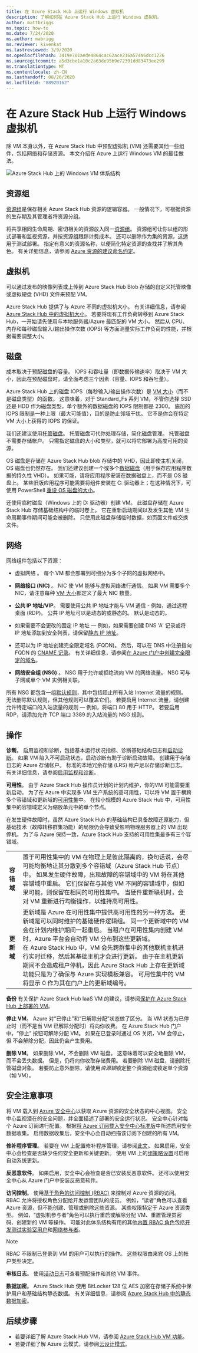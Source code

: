 ```yaml
---
title: 在 Azure Stack Hub 上运行 Windows 虚拟机
description: 了解如何在 Azure Stack Hub 上运行 Windows 虚拟机。
author: mattbriggs
ms.topic: how-to
ms.date: 7/24/2020
ms.author: mabrigg
ms.reviewer: kivenkat
ms.lastreviewed: 3/9/2020
ms.openlocfilehash: 3419e701aede4864cac62ace216a574a6dcc1226
ms.sourcegitcommit: a5d3cbe1a10c2a63de95b9e72391dd83473ee299
ms.translationtype: MT
ms.contentlocale: zh-CN
ms.lasthandoff: 08/26/2020
ms.locfileid: "88920162"
---
```

# <a name="run-a-windows-virtual-machine-on-azure-stack-hub"></a>在 Azure Stack Hub 上运行 Windows 虚拟机

除 VM 本身以外，在 Azure Stack Hub 中预配虚拟机 (VM) 还需要其他一些组件，包括网络和存储资源。 本文介绍在 Azure 上运行 Windows VM 的最佳做法。

![Azure Stack Hub 上的 Windows VM 体系结构](./media/iaas-architecture-vm-windows/image1.png)

## <a name="resource-group"></a>资源组

[资源组](/azure/azure-resource-manager/resource-group-overview)是保存相关 Azure Stack Hub 资源的逻辑容器。 一般情况下，可根据资源的生存期及其管理者将资源分组。

将共享相同生命周期、密切相关的资源放入同一[资源组](/azure/azure-resource-manager/resource-group-overview)。 资源组可让你以组的形式部署和监视资源，并按资源组跟踪计费成本。 还可以删除作为集的资源，这适用于测试部署。 指定有意义的资源名称，以便简化特定资源的查找并了解其角色。 有关详细信息，请参阅 [Azure 资源的建议命名约定](/azure/architecture/best-practices/naming-conventions)。

## <a name="virtual-machine"></a>虚拟机

可以通过发布的映像列表或上传到 Azure Stack Hub Blob 存储的自定义托管映像或虚拟硬盘 (VHD) 文件来预配 VM。

Azure Stack Hub 提供了与 Azure 不同的虚拟机大小。 有关详细信息，请参阅 [Azure Stack Hub 中的虚拟机大小](./azure-stack-vm-sizes.md)。 若要将现有工作负荷转移到 Azure Stack Hub，一开始请先使用与本地服务器/Azure 最匹配的 VM 大小。 然后从 CPU、内存和每秒磁盘输入/输出操作次数 (IOPS) 等方面测量实际工作负荷的性能，并根据需要调整大小。

## <a name="disks"></a>磁盘

成本取决于预配磁盘的容量。 IOPS 和吞吐量（即数据传输速率）取决于 VM 大小，因此在预配磁盘时，请全面考虑三个因素（容量、IOPS 和吞吐量）。

Azure Stack Hub 上的磁盘 IOPS（每秒输入/输出操作次数）是 [VM 大小](./azure-stack-vm-sizes.md)（而不是磁盘类型）的函数。 这意味着，对于 Standard_Fs 系列 VM，不管你选择 SSD 还是 HDD 作为磁盘类型，单个额外的数据磁盘的 IOPS 限制都是 2300。 施加的 IOPS 限制是一种上限（最大可能值），目的是防止邻域干扰。 它不是你会在特定 VM 大小上获得的 IOPS 的保证。

我们还建议使用[托管磁盘](./azure-stack-managed-disk-considerations.md)。 托管磁盘可代你处理存储，简化磁盘管理。 托管磁盘不需要存储帐户。 只需指定磁盘的大小和类型，就可以将它部署为高度可用的资源。

OS 磁盘是存储在 Azure Stack Hub blob 存储中的 VHD，因此即使主机关闭，OS 磁盘也仍然存在。 我们还建议创建一个或多个[数据磁盘](./azure-stack-manage-vm-disks.md)（用于保存应用程序数据的持久性 VHD）。 如果可能，请将应用程序安装在数据磁盘上，而不是 OS 磁盘上。 某些旧版应用程序可能需要将组件安装在 C: 驱动器上；在这种情况下，可使用 PowerShell [重设 OS 磁盘的大小](/azure/virtual-machines/windows/expand-os-disk)。

还使用临时磁盘（Windows 上的 D: 驱动器）创建 VM。 此磁盘存储在 Azure Stack Hub 存储基础结构中的临时卷上。 它在重新启动期间以及发生其他 VM 生命周期事件期间可能会被删除。 只使用此磁盘存储临时数据，如页面文件或交换文件。

## <a name="network"></a>网络

网络组件包括以下资源：

-   虚拟网络  。 每个 VM 都会部署到可细分为多个子网的虚拟网络中。

-   **网络接口 (NIC)** 。 NIC 使 VM 能够与虚拟网络进行通信。 如果 VM 需要多个 NIC，请注意每种 [VM 大小](./azure-stack-vm-sizes.md)都定义了最大 NIC 数量。

-   **公共 IP 地址/VIP**。 需要使用公共 IP 地址才能与 VM 通信 - 例如，通过远程桌面 (RDP)。 公共 IP 地址可以是动态的或静态的。 默认是动态的。

-   如果需要不会更改的固定 IP 地址 — 例如，如果需要创建 DNS 'A' 记录或将 IP 地址添加到安全列表，请保留[静态 IP 地址](/azure/virtual-network/virtual-networks-reserved-public-ip)。

-   还可以为 IP 地址创建完全限定域名 (FQDN)。 然后，可以在 DNS 中注册指向 FQDN 的 [CNAME 记录](https://en.wikipedia.org/wiki/CNAME_record)。 有关详细信息，请参阅[在 Azure 门户中创建完全限定的域名](/azure/virtual-machines/windows/portal-create-fqdn)。

-   **网络安全组 (NSG)** 。 NSG 用于允许或拒绝流向 VM 的网络流量。 NSG 可与子网或单个 VM 实例相关联。

所有 NSG 都包含一组[默认规则](/azure/virtual-network/security-overview#default-security-rules)，其中包括阻止所有入站 Internet 流量的规则。 无法删除默认规则，但其他规则可以覆盖它们。 若要启用 Internet 流量，请创建允许特定端口的入站流量的规则 — 例如，将端口 80 用于 HTTP。 若要启用 RDP，请添加允许 TCP 端口 3389 的入站流量的 NSG 规则。

## <a name="operations"></a>操作

**诊断**。 启用监视和诊断，包括基本运行状况指标、诊断基础结构日志和[启动诊断](https://azure.microsoft.com/blog/boot-diagnostics-for-virtual-machines-v2/)。 如果 VM 陷入不可启动状态，启动诊断有助于诊断启动故障。 创建用于存储日志的 Azure 存储帐户。 标准的本地冗余存储 (LRS) 帐户足以存储诊断日志。 有关详细信息，请参阅[启用监视和诊断](./azure-stack-metrics-azure-data.md)。

**可用性**。 由于 Azure Stack Hub 操作员计划的计划内维护，你的VM 可能需要重新启动。 为了在 Azure 中实现多 VM 生产系统的高可用性，可以将 VM 置于横跨多个容错域和更新域的[可用性集](/azure/virtual-machines/windows/manage-availability#configure-multiple-virtual-machines-in-an-availability-set-for-redundancy)中。 在较小规模的 Azure Stack Hub 中，可用性集中的容错域定义为缩放单元中的单个节点。  

在发生硬件故障时，虽然 Azure Stack Hub 的基础结构已具备故障还原能力，但基础技术（故障转移群集功能）的局限仍会导致受影响物理服务器上的 VM 出现停机。 为了与 Azure 保持一致，Azure Stack Hub 支持的可用性集最多有三个容错域。

|                   |             |
|-------------------|-------------|
| **容错域** | 置于可用性集中的 VM 在物理上是彼此隔离的，换句话说，会尽可能均衡地让其分散到多个容错域（Azure Stack Hub 节点）中。 如果发生硬件故障，出现故障的容错域中的 VM 将在其他容错域中重启。 它们保留在与其他 VM 不同的容错域中，但如果可能，则保留在相同的可用性集中。 当硬件重新联机时，会对 VM 重新进行均衡操作，以维持高可用性。 |
| **更新域**| 更新域是 Azure 在可用性集中提供高可用性的另一种方法。 更新域是可以同时维护的基础硬件逻辑组。 同一个更新域中的 VM 会在计划内维护期间一起重启。 当租户在可用性集内创建 VM 时，Azure 平台会自动将 VM 分布到这些更新域。 <br>在 Azure Stack Hub 中，VM 会先跨群集中的其他联机主机进行实时迁移，然后其基础主机才会进行更新。 由于在主机更新期间不会造成租户停机，因此 Azure Stack Hub 上存在更新域功能只是为了确保与 Azure 实现模板兼容。 可用性集中的 VM 将显示 0 作为其在门户上的更新域编号。 |

**备份** 有关保护 Azure Stack Hub IaaS VM 的建议，请参阅[保护在 Azure Stack Hub 上部署的 VM](azure-stack-manage-vm-protect.md)。

**停止 VM**。 Azure 对“已停止”和“已解除分配”状态做了区分。 当 VM 状态为已停止时（而不是当 VM 已解除分配时）将向你收费。 在 Azure Stack Hub 门户中，“停止”  按钮可解除分配 VM。 如果在已登录时通过 OS 关闭，VM 会停止，但  不会解除分配，因此仍会产生费用。

**删除 VM**。 如果删除 VM，不会删除 VM 磁盘。 这意味着可以安全地删除 VM，而不会丢失数据。 但是，仍将向你收取存储费用。 若要删除 VM 磁盘，请删除托管磁盘对象。 若要防止意外删除，请使用*资源锁*锁定整个资源组或锁定单个资源（如 VM）。

## <a name="security-considerations"></a>安全注意事项

将 VM 载入到 [Azure 安全中心](/azure/security-center/quick-onboard-azure-stack)以获取 Azure 资源的安全状态的中心视图。 安全中心监视潜在的安全问题，并全面描述了部署的安全运行状况。 安全中心针对每个 Azure 订阅进行配置。 根据[将 Azure 订阅载入安全中心标准版](/azure/security-center/security-center-get-started)中所述启用安全数据收集。 启用数据收集后，安全中心会自动扫描该订阅下创建的所有 VM。

**修补程序管理**。 若要在 VM 上配置修补程序管理，请参阅[此文](./vm-update-management.md)。 如果启用，安全中心会检查是否缺少任何安全更新和关键更新。 使用 VM 上的[组策略设置](/windows-server/administration/windows-server-update-services/deploy/4-configure-group-policy-settings-for-automatic-updates)可启用自动系统更新。

**反恶意软件**。 如果启用，安全中心会检查是否已安装反恶意软件。 还可以使用安全中心从 Azure 门户中安装反恶意软件。

**访问控制**。 使用[基于角色的访问控制 (RBAC)](/azure/active-directory/role-based-access-control-what-is) 来控制对 Azure 资源的访问。 RBAC 允许将授权角色分配给开发运营团队的成员。 例如，“读者”角色可以查看 Azure 资源，但不能创建、管理或删除这些资源。 某些权限特定于 Azure 资源类型。 例如，“虚拟机参与者”角色可以执行重启或解除分配 VM、重置管理员密码、创建新的 VM 等操作。 可能对此体系结构有用的其他[内置 RBAC 角色](/azure/active-directory/role-based-access-built-in-roles)包括[开发测试实验室用户](/azure/active-directory/role-based-access-built-in-roles#devtest-labs-user)和[网络参与者](/azure/active-directory/role-based-access-built-in-roles#network-contributor)。

> [!NOTE]  
> RBAC 不限制已登录到 VM 的用户可以执行的操作。 这些权限由来宾 OS 上的帐户类型决定。

**审核日志**。 使用[活动日志](./azure-stack-metrics-azure-data.md?#activity-log)可查看预配操作和其他 VM 事件。

**数据加密**。 Azure Stack Hub 使用 BitLocker 128 位 AES 加密在存储子系统中保护用户和基础结构静态数据。 有关详细信息，请参阅 [Azure Stack Hub 中的静态数据加密](../operator/azure-stack-security-bitlocker.md)。


## <a name="next-steps"></a>后续步骤

- 若要详细了解 Azure Stack Hub VM，请参阅 [Azure Stack Hub VM 功能](azure-stack-vm-considerations.md)。  
- 若要详细了解 Azure 云模式，请参阅[云设计模式](/azure/architecture/patterns)。
